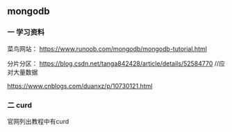 ## mongodb 


### 一 学习资料
菜鸟网站： 
https://www.runoob.com/mongodb/mongodb-tutorial.html

分片分区：
https://blog.csdn.net/tanga842428/article/details/52584770
//应对大量数据

https://www.cnblogs.com/duanxz/p/10730121.html


### 二 curd
官网列出教程中有curd
 